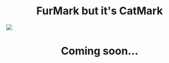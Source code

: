 <h1 align="center">
  FurMark but it's CatMark
  </h1>
  
![](https://github.com/Dim0s/CatMark-FurryCat/blob/main/image.png?raw=true)

<h1 align="center">
  Coming soon...
  </h1>
